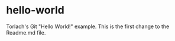 # hello-world
Torlach's Git "Hello World!" example.
This is the first change to the Readme.md file.
